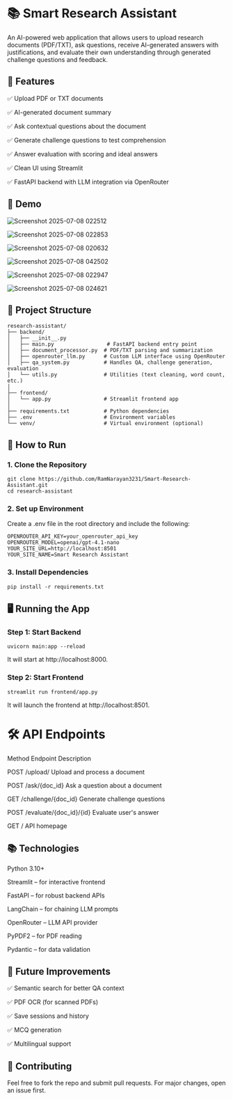 
# 📚 Smart Research Assistant

An AI-powered web application that allows users to upload research documents (PDF/TXT), ask questions, receive AI-generated answers with justifications, and evaluate their own understanding through generated challenge questions and feedback.

## 🔧 Features

✅ Upload PDF or TXT documents

✅ AI-generated document summary

✅ Ask contextual questions about the document

✅ Generate challenge questions to test comprehension

✅ Answer evaluation with scoring and ideal answers

✅ Clean UI using Streamlit

✅ FastAPI backend with LLM integration via OpenRouter


## 🚀 Demo


![Screenshot 2025-07-08 022512](https://github.com/user-attachments/assets/b56fd6e5-a245-491f-a1eb-7f0ed7154327)

![Screenshot 2025-07-08 022853](https://github.com/user-attachments/assets/f9e723c0-86c1-4293-876d-5330620a9f26)

![Screenshot 2025-07-08 020632](https://github.com/user-attachments/assets/4dbff42b-cad7-4e5d-9e28-79e873f6736e)

![Screenshot 2025-07-08 042502](https://github.com/user-attachments/assets/8fc1eb1a-1856-426b-bcf5-ecb33798cef7)

![Screenshot 2025-07-08 022947](https://github.com/user-attachments/assets/4c946bc7-b2d2-4218-b397-bd10783b9325)

![Screenshot 2025-07-08 024621](https://github.com/user-attachments/assets/fa57cf14-b800-4e51-91ac-073f5b54c185)



## 📁 Project Structure

```
research-assistant/
├── backend/
│   ├── __init__.py
│   ├── main.py                 # FastAPI backend entry point
│   ├── document_processor.py  # PDF/TXT parsing and summarization
│   ├── openrouter_llm.py      # Custom LLM interface using OpenRouter
│   ├── qa_system.py           # Handles QA, challenge generation, evaluation
│   └── utils.py               # Utilities (text cleaning, word count, etc.)
│
├── frontend/
│   └── app.py                 # Streamlit frontend app
│
├── requirements.txt           # Python dependencies
├── .env                       # Environment variables
└── venv/                      # Virtual environment (optional)
```


## 🚀 How to Run

### 1. Clone the Repository
```
git clone https://github.com/RamNarayan3231/Smart-Research-Assistant.git
cd research-assistant
```
### 2. Set up Environment
Create a .env file in the root directory and include the following:
```
OPENROUTER_API_KEY=your_openrouter_api_key
OPENROUTER_MODEL=openai/gpt-4.1-nano
YOUR_SITE_URL=http://localhost:8501
YOUR_SITE_NAME=Smart Research Assistant
```
### 3. Install Dependencies
```
pip install -r requirements.txt
```


## 🖥️ Running the App

### Step 1: Start Backend
```
uvicorn main:app --reload
```
It will start at http://localhost:8000.

### Step 2: Start Frontend
```
streamlit run frontend/app.py
```
It will launch the frontend at http://localhost:8501.

# 🛠️ API Endpoints

Method	Endpoint	Description

POST	/upload/	Upload and process a document

POST	/ask/{doc_id}	Ask a question about a document

GET	/challenge/{doc_id}	Generate challenge questions

POST	/evaluate/{doc_id}/{id}	Evaluate user's answer

GET	/	API homepage



## 📚 Technologies 

Python 3.10+

Streamlit – for interactive frontend

FastAPI – for robust backend APIs

LangChain – for chaining LLM prompts

OpenRouter – LLM API provider

PyPDF2 – for PDF reading

Pydantic – for data validation


## 🧠 Future Improvements

✅ Semantic search for better QA context

✅ PDF OCR (for scanned PDFs)

✅ Save sessions and history

✅ MCQ generation

✅ Multilingual support

## 🤝 Contributing
Feel free to fork the repo and submit pull requests. For major changes, open an issue first.

